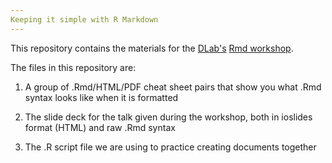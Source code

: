 ```yaml
---
Keeping it simple with R Markdown
---
```


This repository contains the materials for the [DLab's](http://dlab.berkeley.edu) [Rmd workshop](http://dlab.berkeley.edu/training/keeping-it-simple-r-markdown).

The files in this repository are:

1. A group of .Rmd/HTML/PDF cheat sheet pairs that show you what .Rmd syntax looks like when it is formatted

2. The slide deck for the talk given during the workshop, both in ioslides format (HTML) and raw .Rmd syntax

3. The .R script file we are using to practice creating documents together
